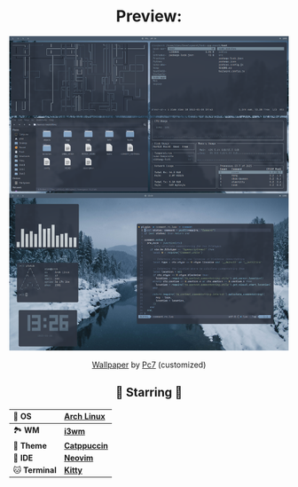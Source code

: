 <div align="center">
<h1>Preview:</h1>
<p align=><img alt="screenshot" src="screenshot.png"></p>
<p align=><a href="https://wallhaven.cc/w/135xq3">Wallpaper</a> by <a href="https://wallhaven.cc/user/Pc7">Pc7</a> (customized)</p>

  ## 🌟 Starring 🌟
  
  | 💾 **OS**             | [**Arch Linux**](https://archlinux.org)
  | :-------------------- | :- |
  | 🏞️ **WM**             | [**i3wm**](https://i3wm.org)
  | 🎨 **Theme**          | [**Catppuccin**](https://github.com/catppuccin/catppuccin)
  | 📝 **IDE**            | [**Neovim**](https://neovim.io)
  | 🐱 **Terminal**       | [**Kitty**](https://sw.kovidgoyal.net/kitty)
</div>
